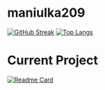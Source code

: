 # maniulka209
[![GitHub Streak](https://github-readme-streak-stats-six-wheat.vercel.app?user=maniulka209&theme=radical)](https://git.io/streak-stats)
[![Top Langs](https://github-readme-stats.vercel.app/api/top-langs/?username=maniulka209&layout=compact&theme=radical)](https://github.com/anuraghazra/github-readme-stats)
# Current Project
[![Readme Card](https://github-readme-stats.vercel.app/api/pin/?username=maniulka209&repo=GoUp&theme=radical)](https://github.com/anuraghazra/github-readme-stats)
